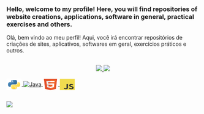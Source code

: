 ### Hello, welcome to my profile! Here, you will find repositories of website creations, applications, software in general, practical exercises and others.
Olá, bem vindo ao meu perfil! Aqui, você irá encontrar repositórios de criações de sites, aplicativos, softwares em geral, exercícios práticos e outros.
##
<div align="center">

  <a href="https://github.com/J7ohn">

  <img height="150em" src="https://github-readme-stats.vercel.app/api?username=J7ohn&show_icons=true&theme=dark&include_all_commits=true&count_private=true"/>

  <img height="150em" src="https://github-readme-stats.vercel.app/api/top-langs/?username=J7ohn&layout=compact&langs_count=7&theme=dark"/>

</div>

<div style="display: inline_block"><br>

  <img align="center" alt="Python" height="30" width="40" src="https://raw.githubusercontent.com/devicons/devicon/master/icons/python/python-original.svg">
  <img align="center" alt="Java" height="30" width="40" src="https://raw.githubusercontent.com/jmnote/z-icons/master/svg/java.svg">
  <img align="center" alt="HTML" height="30" width="40" src="https://raw.githubusercontent.com/devicons/devicon/master/icons/html5/html5-original.svg">
  <img align="center" alt="js" height="30" width="40" src="https://raw.githubusercontent.com/devicons/devicon/master/icons/javascript/javascript-original.svg">
  
</div>

##

<div>

<a href="https://www.linkedin.com/in/joão-victor-fonseca-saraiva-4680a7224" target="_blank"><img src="https://img.shields.io/badge/-LinkedIn-%230077B5?style=for-the-badge&logo=linkedin&logoColor=white" target="_blank"></a>

</div>
